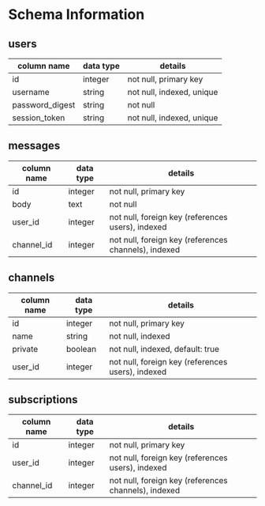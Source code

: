 # Schema Information

## users
column name     | data type | details
----------------|-----------|-----------------------
id              | integer   | not null, primary key
username        | string    | not null, indexed, unique
password_digest | string    | not null
session_token   | string    | not null, indexed, unique

## messages
column name | data type | details
------------|-----------|-----------------------
id          | integer   | not null, primary key
body        | text      | not null
user_id     | integer   | not null, foreign key (references users), indexed
channel_id  | integer   | not null, foreign key (references channels), indexed

## channels
column name | data type | details
------------|-----------|-----------------------
id          | integer   | not null, primary key
name        | string    | not null, indexed
private     | boolean   | not null, indexed, default: true
user_id     | integer   | not null, foreign key (references users), indexed


## subscriptions
column name | data type | details
------------|-----------|-----------------------
id          | integer   | not null, primary key
user_id     | integer   | not null, foreign key (references users), indexed
channel_id  | integer   | not null, foreign key (references channels), indexed
